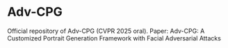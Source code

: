 # Adv-CPG
Official repository of Adv-CPG (CVPR 2025 oral). Paper: Adv-CPG: A Customized Portrait Generation Framework with Facial Adversarial Attacks

